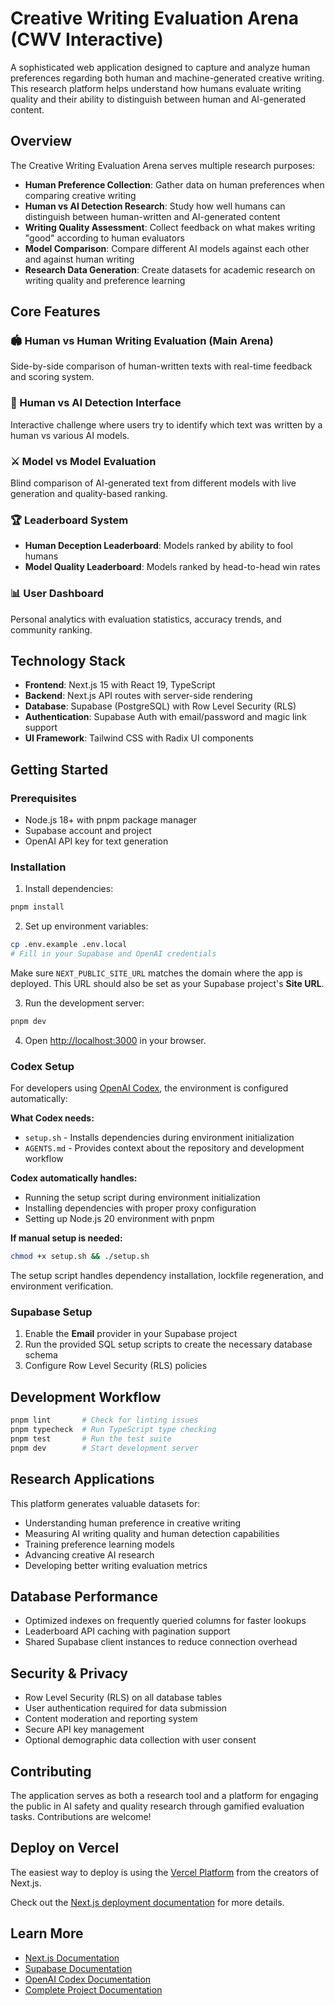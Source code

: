# Creative Writing Evaluation Arena (CWV Interactive)

A sophisticated web application designed to capture and analyze human preferences regarding both human and machine-generated creative writing. This research platform helps understand how humans evaluate writing quality and their ability to distinguish between human and AI-generated content.

## Overview

The Creative Writing Evaluation Arena serves multiple research purposes:
- **Human Preference Collection**: Gather data on human preferences when comparing creative writing
- **Human vs AI Detection Research**: Study how well humans can distinguish between human-written and AI-generated content
- **Writing Quality Assessment**: Collect feedback on what makes writing "good" according to human evaluators
- **Model Comparison**: Compare different AI models against each other and against human writing
- **Research Data Generation**: Create datasets for academic research on writing quality and preference learning

## Core Features

### 🏟️ Human vs Human Writing Evaluation (Main Arena)
Side-by-side comparison of human-written texts with real-time feedback and scoring system.

### 🤖 Human vs AI Detection Interface
Interactive challenge where users try to identify which text was written by a human vs various AI models.

### ⚔️ Model vs Model Evaluation
Blind comparison of AI-generated text from different models with live generation and quality-based ranking.

### 🏆 Leaderboard System
- **Human Deception Leaderboard**: Models ranked by ability to fool humans
- **Model Quality Leaderboard**: Models ranked by head-to-head win rates

### 📊 User Dashboard
Personal analytics with evaluation statistics, accuracy trends, and community ranking.

## Technology Stack

- **Frontend**: Next.js 15 with React 19, TypeScript
- **Backend**: Next.js API routes with server-side rendering
- **Database**: Supabase (PostgreSQL) with Row Level Security (RLS)
- **Authentication**: Supabase Auth with email/password and magic link support
- **UI Framework**: Tailwind CSS with Radix UI components

## Getting Started

### Prerequisites
- Node.js 18+ with pnpm package manager
- Supabase account and project
- OpenAI API key for text generation

### Installation

1. Install dependencies:
```bash
pnpm install
```

2. Set up environment variables:
```bash
cp .env.example .env.local
# Fill in your Supabase and OpenAI credentials
```
Make sure `NEXT_PUBLIC_SITE_URL` matches the domain where the app is deployed. This URL should also be set as your Supabase project's **Site URL**.

3. Run the development server:
```bash
pnpm dev
```

4. Open [http://localhost:3000](http://localhost:3000) in your browser.

### Codex Setup

For developers using [OpenAI Codex](https://platform.openai.com/docs/codex), the environment is configured automatically:

**What Codex needs:**
- `setup.sh` - Installs dependencies during environment initialization
- `AGENTS.md` - Provides context about the repository and development workflow

**Codex automatically handles:**
- Running the setup script during environment initialization  
- Installing dependencies with proper proxy configuration
- Setting up Node.js 20 environment with pnpm

**If manual setup is needed:**
```bash
chmod +x setup.sh && ./setup.sh
```

The setup script handles dependency installation, lockfile regeneration, and environment verification.

### Supabase Setup

1. Enable the **Email** provider in your Supabase project
2. Run the provided SQL setup scripts to create the necessary database schema
3. Configure Row Level Security (RLS) policies

## Development Workflow

```bash
pnpm lint       # Check for linting issues
pnpm typecheck  # Run TypeScript type checking
pnpm test       # Run the test suite
pnpm dev        # Start development server
```

## Research Applications

This platform generates valuable datasets for:
- Understanding human preference in creative writing
- Measuring AI writing quality and human detection capabilities
- Training preference learning models
- Advancing creative AI research
- Developing better writing evaluation metrics

## Database Performance

- Optimized indexes on frequently queried columns for faster lookups
- Leaderboard API caching with pagination support
- Shared Supabase client instances to reduce connection overhead

## Security & Privacy

- Row Level Security (RLS) on all database tables
- User authentication required for data submission
- Content moderation and reporting system
- Secure API key management
- Optional demographic data collection with user consent

## Contributing

The application serves as both a research tool and a platform for engaging the public in AI safety and quality research through gamified evaluation tasks. Contributions are welcome!

## Deploy on Vercel

The easiest way to deploy is using the [Vercel Platform](https://vercel.com/new) from the creators of Next.js.

Check out the [Next.js deployment documentation](https://nextjs.org/docs/app/building-your-application/deploying) for more details.

## Learn More

- [Next.js Documentation](https://nextjs.org/docs)
- [Supabase Documentation](https://supabase.com/docs)
- [OpenAI Codex Documentation](https://platform.openai.com/docs/codex)
- [Complete Project Documentation](DOCUMENTATION.md)
